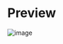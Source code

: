 # Preview

![image](https://github.com/user-attachments/assets/2c0bf150-a693-4f5e-ab71-2198ce5bfe6e)
